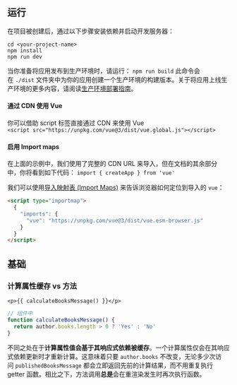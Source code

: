 ## 运行
在项目被创建后，通过以下步骤安装依赖并启动开发服务器：
```
cd <your-project-name>
npm install
npm run dev
```
当你准备将应用发布到生产环境时，请运行：
`npm run build`
此命令会在 `./dist` 文件夹中为你的应用创建一个生产环境的构建版本。关于将应用上线生产环境的更多内容，请阅读[生产环境部署指南](https://cn.vuejs.org/guide/best-practices/production-deployment.html)。
#### 通过 CDN 使用 Vue[​](https://cn.vuejs.org/guide/quick-start.html#using-vue-from-cdn)

你可以借助 script 标签直接通过 CDN 来使用 Vue <br>
`<script src="https://unpkg.com/vue@3/dist/vue.global.js"></script>`


#### 启用 Import maps[​](https://cn.vuejs.org/guide/quick-start.html#enabling-import-maps)

在上面的示例中，我们使用了完整的 CDN URL 来导入，但在文档的其余部分中，你将看到如下代码：
`import { createApp } from 'vue'`

我们可以使用[导入映射表 (Import Maps)](https://caniuse.com/import-maps) 来告诉浏览器如何定位到导入的 `vue`：
```html
<script type="importmap">
  {
    "imports": {
      "vue": "https://unpkg.com/vue@3/dist/vue.esm-browser.js"
    }
  }
</script>
```
## 基础

### 计算属性缓存 vs 方法
`<p>{{ calculateBooksMessage() }}</p>`

```js
// 组件中
function calculateBooksMessage() {
  return author.books.length > 0 ? 'Yes' : 'No'
}
```
不同之处在于**计算属性值会基于其响应式依赖被缓存**。一个计算属性仅会在其响应式依赖更新时才重新计算。这意味着只要 `author.books` 不改变，无论多少次访问 `publishedBooksMessage` 都会立即返回先前的计算结果，而不用重复执行 getter 函数。相比之下，方法调用**总是**会在重渲染发生时再次执行函数。









